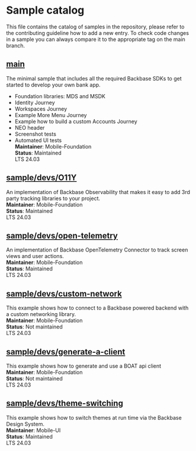 # Sample catalog

This file contains the catalog of samples in the repository, please refer to the contributing guideline how to add a new entry. To check code changes in a sample you can always compare it to the appropriate tag on the main branch.

## [main](https://github.com/Backbase/golden-sample-app-ios)
The minimal sample that includes all the required Backbase SDKs to get started to develop your own bank app.
- Foundation libraries: MDS and MSDK
- Identity Journey
- Workspaces Journey
- Example More Menu Journey
- Example how to build a custom Accounts Journey
- NEO header
- Screenshot tests
- Automated UI tests
\
**Maintainer**: Mobile-Foundation
\
**Status**: Maintained
\
LTS 24.03

## [sample/devs/O11Y](https://github.com/Backbase/golden-sample-app-ios/tree/sample/devs/O11Y)
An implementation of Backbase Observability that makes it easy to add 3rd party tracking libraries to your project.
\
**Maintainer**: Mobile-Foundation
\
**Status**: Maintained
\
LTS 24.03

## [sample/devs/open-telemetry](https://github.com/Backbase/golden-sample-app-ios/tree/sample/devs/open-telemetry)
An implementation of Backbase OpenTelemetry Connector to track screen views and user actions.
\
**Maintainer**: Mobile-Foundation
\
**Status**: Maintained
\
LTS 24.03

## [sample/devs/custom-network](https://github.com/Backbase/golden-sample-app-ios/tree/sample/devs/custom-networking)
This example shows how to connect to a Backbase powered backend with a custom networking library.
\
**Maintainer**: Mobile-Foundation
\
**Status**: Not maintained
\
LTS 24.03

## [sample/devs/generate-a-client](https://github.com/Backbase/golden-sample-app-ios/tree/sample/devs/generate-a-client)
This example shows how to generate and use a BOAT api client
\
**Maintainer**: Mobile-Foundation
\
**Status**: Not maintained
\
LTS 24.03

## [sample/devs/theme-switching](https://github.com/Backbase/golden-sample-app-ios/tree/sample/devs/theme-switching)
This example shows how to switch themes at run time via the Backbase Design System.
\
**Maintainer**: Mobile-UI
\
**Status**: Maintained
\
LTS 24.03
